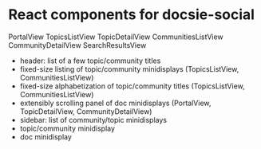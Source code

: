 React components for docsie-social
==================================

PortalView
TopicsListView
TopicDetailView
CommunitiesListView
CommunityDetailView
SearchResultsView

- header: list of a few topic/community titles
- fixed-size listing of topic/community minidisplays (TopicsListView, CommunitiesListView)
- fixed-size alphabetization of topic/community titles (TopicsListView, CommunitiesListView)
- extensibly scrolling panel of doc minidisplays (PortalView, TopicDetailView, CommunityDetailView)
- sidebar: list of community/topic minidisplays
- topic/community minidisplay
- doc minidisplay

